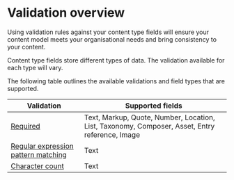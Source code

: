 # Validation overview

Using validation rules against your content type fields will ensure your content model meets your organisational needs and bring consistency to your content.

Content type fields store different types of data. The validation available for each type will vary.

The following table outlines the available validations and field types that are supported.

| Validation| Supported fields |
| --- | --- |
| [Required](/content-types/validation/required-validation.md) | Text, Markup, Quote, Number, Location, List, Taxonomy, Composer, Asset, Entry reference, Image |
| [Regular expression pattern matching](/content-types/validation/regex-validation.md) | Text |
| [Character count](/content-types/validation/character-count-validation.md) | Text |
